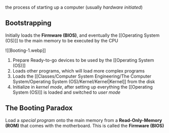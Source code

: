 the process of starting up a computer (usually *hardware initiated*)

## Bootstrapping
Initially loads the **Firmware (BIOS)**, and eventually the [[Operating System (OS)]] to the main memory to be executed by the CPU

![[Booting-1.webp]]

1. Prepare Ready-to-go devices to be used by the [[Operating System (OS)]] 
2. Loads other programs, which will load more complex programs
3. Loads the [[Classes/Computer System Engineering/The Computer System/Operating System (OS)/Kernel/Kernel|Kernel]] from the disk
4. Initialize in *kernel mode*, after setting up everything the [[Operating System (OS)]] is loaded and switched to *user mode*  

## The Booting Paradox
Load a *special program* onto the main memory from a **Read-Only-Memory (ROM)** that comes with the motherboard. This is called the **Firmware (BIOS)** 
